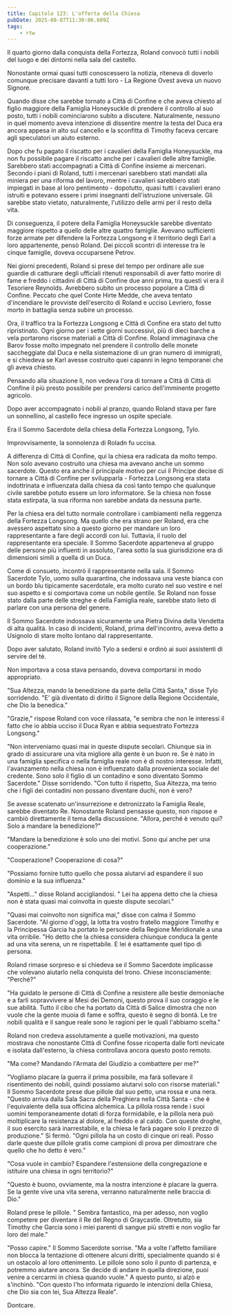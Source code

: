 ```yaml
---
title: Capitolo 123: L'offerta della Chiesa
pubDate: 2025-08-07T11:30:06.689Z
tags:
    - rtw
---
```







Il quarto giorno dalla conquista della Fortezza, Roland convocò tutti i nobili del luogo e dei dintorni nella sala del castello.


Nonostante ormai quasi tutti conoscessero la notizia, riteneva di doverlo comunque precisare davanti a tutti loro - La Regione Ovest aveva un nuovo Signore.


Quando disse che sarebbe tornato a Città di Confine e che aveva chiesto al figlio maggiore della Famiglia Honeysuckle di prendere il controllo al suo posto, tutti i nobili cominciarono subito a discutere. Naturalmente, nessuno in quel momento aveva intenzione di dissentire mentre la testa del Duca era ancora appesa in alto sul cancello e la sconfitta di Timothy faceva cercare agli speculatori un aiuto esterno.


Dopo che fu pagato il riscatto per i cavalieri della Famiglia Honeysuckle, ma non fu possibile pagare il riscatto anche per i cavalieri delle altre famiglie. Sarebbero stati accompagnati a Città di Confine insieme ai mercenari. Secondo i piani di Roland, tutti i mercenari sarebbero stati mandati alla miniera per una riforma del lavoro, mentre i cavalieri sarebbero stati impiegati in base al loro pentimento - dopotutto, quasi tutti i cavalieri erano istruiti e potevano essere i primi insegnanti dell'istruzione universale. Gli  sarebbe stato vietato, naturalmente, l'utilizzo delle armi per il resto della vita.


Di conseguenza, il potere della Famiglia Honeysuckle sarebbe diventato maggiore rispetto a quello delle altre quattro famiglie. Avevano sufficienti forze armate per difendere la Fortezza Longsong e il territorio degli Earl a loro appartenente, pensò Roland. Dei piccoli scontri di interesse tra le cinque famiglie, doveva occuparsene Petrov.


Nei giorni precedenti, Roland si prese del tempo per ordinare alle sue guardie di catturare degli ufficiali ritenuti responsabili di aver fatto morire di fame e freddo  i cittadini di Città di Confine due anni prima, tra questi vi era il Tesoriere Reynolds. Avrebbero subito un processo popolare a Città di Confine. Peccato che quel Conte Hirte Medde, che  aveva tentato d'incendiare le provviste dell'esercito di Roland e ucciso Levriero, fosse morto in battaglia senza subire un processo.


Ora, il traffico tra la Fortezza Longsong e Città di Confine era stato del tutto ripristinato. Ogni giorno per i sette giorni successivi, più di dieci barche a vela portarono risorse materiali a Città di Confine. Roland immaginava che Barov fosse molto impegnato nel prendere il controllo delle monete saccheggiate dal Duca e nella sistemazione di un gran numero di immigrati, e si chiedeva se Karl avesse costruito quei capanni in legno temporanei che gli aveva chiesto.


Pensando alla situazione lì, non vedeva l'ora di tornare a Città di Città di Confine il più presto possibile per prendersi carico dell'imminente progetto agricolo.


Dopo aver accompagnato i nobili al pranzo, quando Roland stava per fare un sonnellino, al castello fece ingresso un ospite speciale.


Era il Sommo Sacerdote della chiesa della Fortezza Longsong, Tylo.


Improvvisamente, la sonnolenza di Roladn fu uccisa.


A differenza di Città di Confine, qui la chiesa era radicata da molto tempo. Non solo avevano costruito una chiesa ma avevano anche un sommo sacerdote. Questo era anche il principale motivo per cui il Principe decise di tornare a Città di Confine per svilupparla - Fortezza Longsong era stata indottrinata e influenzata dalla chiesa da così tanto tempo che qualunque civile sarebbe potuto essere un loro informatore. Se la chiesa non fosse stata estirpata, la sua riforma non sarebbe andata da nessuna parte.


Per la chiesa era del tutto normale controllare i cambiamenti nella reggenza della Fortezza Longsong. Ma quello che era strano per Roland, era che avessero aspettato sino a questo giorno per mandare un loro rappresentante a fare degli accordi con lui. Tuttavia, il ruolo del rappresentante era speciale. Il Sommo Sacerdote apparteneva al gruppo delle persone più influenti in assoluto, l'area sotto la sua giurisdizione era di dimensioni simili a quella di un Duca.


Come di consueto, incontrò il rappresentante nella sala. Il Sommo Sacerdote Tylo, uomo sulla quarantina, che indossava una veste bianca con un bordo blu tipicamente sacerdotale, era molto curato nel suo vestire e nel suo aspetto e si comportava come un nobile gentile. Se Roland non fosse stato dalla parte delle streghe e della Famiglia reale, sarebbe stato lieto di parlare con una persona del genere.


Il Sommo Sacerdote indossava sicuramente una Pietra Divina della Vendetta di alta qualità. In caso di incidenti, Roland, prima dell'incontro, aveva detto a Usignolo di stare molto lontano dal rappresentante.


Dopo aver salutato, Roland invitò Tylo a sedersi e ordinò ai suoi assistenti di servire del tè.


Non importava a cosa stava pensando, doveva comportarsi in modo appropriato.


"Sua Altezza, mando la benedizione da parte della Città Santa," disse Tylo sorridendo. "E’ già diventato di diritto il Signore della Regione Occidentale, che Dio la benedica."


"Grazie," rispose Roland con voce rilassata, "e sembra che non le interessi il fatto che io abbia ucciso il Duca Ryan e abbia sequestrato Fortezza Longsong."


"Non interveniamo quasi mai in queste dispute secolari. Chiunque sia in grado di assicurare una vita migliore alla gente è un buon re. Se è nato in una famiglia specifica o nella famiglia reale non è di nostro interesse. Infatti, l'avanzamento nella chiesa non è influenzato dalla provenienza sociale del credente. Sono solo il figlio di un contadino e sono diventato Sommo Sacerdote." Disse sorridendo. "Con tutto il rispetto, Sua Altezza, ma temo che i figli dei contadini non possano diventare duchi, non è vero?


Se avesse scatenato un'insurrezione e detronizzato la Famiglia Reale, sarebbe diventato Re. Nonostante Roland pensasse questo, non rispose e cambiò direttamente il tema della discussione. "Allora, perché è venuto qui? Solo a mandare la benedizione?"


"Mandare la benedizione è solo uno dei motivi. Sono qui anche per una cooperazione."


"Cooperazione? Cooperazione di cosa?"


"Possiamo fornire tutto quello che possa aiutarvi ad espandere il suo dominio e la sua influenza."


"Aspetti..." disse Roland accigliandosi. " Lei ha appena detto che la chiesa non è stata quasi mai coinvolta in queste dispute secolari."


"Quasi mai coinvolto non significa mai," disse con calma il Sommo Sacerdote. "Al giorno d'oggi, la lotta tra vostro fratello maggiore Timothy e la Principessa Garcia ha portato le persone della Regione Meridionale a una vita orribile. "Ho detto che la chiesa considera chiunque conduca la gente ad una vita serena, un re rispettabile. E lei è esattamente quel tipo di persona.


Roland rimase sorpreso e si chiedeva se il Sommo Sacerdote implicasse che volevano aiutarlo nella conquista del trono. Chiese inconsciamente: "Perché?"


"Ha guidato le persone di Città di Confine a resistere alle bestie demoniache e a farli sopravvivere ai Mesi dei Demoni, questo prova il suo coraggio e le sue abilità. Tutto il cibo che ha portato da Città di Salice dimostra che non vuole che la gente muoia di fame e soffra, questo è segno di bontà. Le tre nobili qualità e il sangue reale sono le ragioni per le quali l'abbiamo scelta."


Roland non credeva assolutamente a quelle motivazioni, ma questo mostrava che nonostante Città di Confine fosse ricoperta dalle forti nevicate e isolata dall'esterno, la chiesa controllava ancora questo posto remoto.


"Ma come? Mandando l'Armata del Giudizio a combattere per me?"


"Vogliamo placare la guerra il prima possibile, ma farà sollevare il risentimento dei nobili, quindi possiamo aiutarvi solo con risorse materiali." Il Sommo Sacerdote prese due pillole dal suo petto, una rossa e una nera. "Questo arriva dalla Sala Sacra della Preghiera nella Città Santa - che è l'equivalente della sua officina alchemica. La pillola rossa rende i suoi uomini temporaneamente dotati di forza formidabile, e la pillola nera può moltiplicare la resistenza al dolore, al freddo e al caldo. Con queste droghe, il suo esercito sarà inarrestabile, e la chiesa le farà pagare solo il prezzo di produzione." Si fermò. "Ogni pillola ha un costo di cinque ori reali. Posso darle queste due pillole gratis come campioni di prova per dimostrare che quello che ho detto è vero."


"Cosa vuole in cambio? Espandere l'estensione della congregazione e istituire una chiesa in ogni territorio?"


"Questo è buono, ovviamente, ma la nostra intenzione è placare la guerra. Se la gente vive una vita serena, verranno naturalmente nelle braccia di Dio."


Roland prese le pillole. " Sembra fantastico, ma per adesso, non voglio competere per diventare il Re del Regno di Graycastle. Oltretutto, sia Timothy che Garcia sono i miei parenti di sangue più stretti e non voglio far loro del male."


"Posso capire." Il Sommo Sacerdote sorrise. "Ma a volte l'affetto familiare non blocca la tentazione di ottenere alcuni diritti, specialmente quando si è un ostacolo al loro ottenimento. Le pillole sono solo il punto di partenza, e potremmo aiutare ancora. Se decide di andare in quella direzione, puoi venire a cercarmi in chiesa quando vuole." A questo punto, si alzò e s'inchinò. "Con questo l'ho informata riguardo le intenzioni della Chiesa, che Dio sia con lei, Sua Altezza Reale".






Dontcare.




                                


                                



